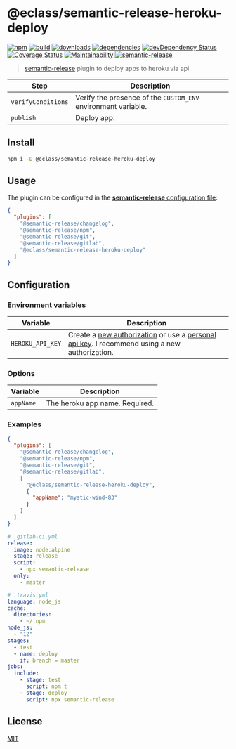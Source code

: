 # @eclass/semantic-release-heroku-deploy

[![npm](https://img.shields.io/npm/v/@eclass/semantic-release-heroku-deploy.svg)](https://www.npmjs.com/package/@eclass/semantic-release-heroku-deploy)
[![build](https://img.shields.io/travis/eclass/semantic-release-heroku-deploy.svg)](https://travis-ci.org/eclass/semantic-release-heroku-deploy)
[![downloads](https://img.shields.io/npm/dt/@eclass/semantic-release-heroku-deploy.svg)](https://www.npmjs.com/package/@eclass/semantic-release-heroku-deploy)
[![dependencies](https://img.shields.io/david/eclass/semantic-release-heroku-deploy.svg)](https://david-dm.org/eclass/semantic-release-heroku-deploy)
[![devDependency Status](https://img.shields.io/david/dev/eclass/semantic-release-heroku-deploy.svg)](https://david-dm.org/eclass/semantic-release-heroku-deploy#info=devDependencies)
[![Coverage Status](https://coveralls.io/repos/github/eclass/semantic-release-heroku-deploy/badge.svg?branch=master)](https://coveralls.io/github/eclass/semantic-release-heroku-deploy?branch=master)
[![Maintainability](https://api.codeclimate.com/v1/badges/f84f0bcb39c9a5c5fb99/maintainability)](https://codeclimate.com/github/eclass/semantic-release-heroku-deploy/maintainability)
[![semantic-release](https://img.shields.io/badge/%20%20%F0%9F%93%A6%F0%9F%9A%80-semantic--release-e10079.svg)](https://github.com/semantic-release/semantic-release)

> [semantic-release](https://github.com/semantic-release/semantic-release) plugin to deploy apps to heroku via api.

| Step               | Description                                                   |
|--------------------|---------------------------------------------------------------|
| `verifyConditions` | Verify the presence of the `CUSTOM_ENV` environment variable. |
| `publish`          | Deploy app.                                                   |

## Install

```bash
npm i -D @eclass/semantic-release-heroku-deploy
```

## Usage

The plugin can be configured in the [**semantic-release** configuration file](https://github.com/semantic-release/semantic-release/blob/caribou/docs/usage/configuration.md#configuration):

```json
{
  "plugins": [
    "@semantic-release/changelog",
    "@semantic-release/npm",
    "@semantic-release/git",
    "@semantic-release/gitlab",
    "@eclass/semantic-release-heroku-deploy"
  ]
}
```

## Configuration

### Environment variables

| Variable         | Description                                                       |
| ---------------- | ----------------------------------------------------------------- |
| `HEROKU_API_KEY` | Create a [new authorization](https://dashboard.heroku.com/account/applications/authorizations/new) or use a [personal api key](https://dashboard.heroku.com/account). I recommend using a new authorization. |

### Options

| Variable     | Description                    |
| ------------ | ------------------------------ |
| `appName`    | The heroku app name. Required. |

### Examples

```json
{
  "plugins": [
    "@semantic-release/changelog",
    "@semantic-release/npm",
    "@semantic-release/git",
    "@semantic-release/gitlab",
    [
      "@eclass/semantic-release-heroku-deploy",
      {
        "appName": "mystic-wind-83"
      }
    ]
  ]
}
```

```yml
# .gitlab-ci.yml
release:
  image: node:alpine
  stage: release
  script:
    - npx semantic-release
  only:
    - master
```

```yml
# .travis.yml
language: node_js
cache:
  directories:
    - ~/.npm
node_js:
  - "12"
stages:
  - test
  - name: deploy
    if: branch = master
jobs:
  include:
    - stage: test
      script: npm t
    - stage: deploy
      script: npx semantic-release

```

## License

[MIT](https://tldrlegal.com/license/mit-license)

